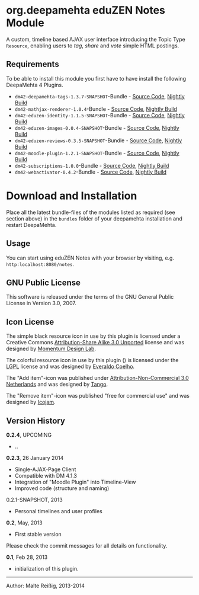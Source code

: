 
# org.deepamehta eduZEN Notes Module

A custom, timeline based AJAX user interface introducing the Topic Type `Resource`, enabling users to _tag_, _share_ and _vote_ simple HTML postings.

## Requirements

To be able to install this module you first have to have install the following DeepaMehta 4 Plugins.

* `dm42-deepamehta-tags-1.3.7-SNAPSHOT`-Bundle - [Source Code](https://github.com/mukil/dm4.tags), [Nightly Build](http://download.deepamehta.de/nightly/)
* `dm42-mathjax-renderer-1.0.4`-Bundle - [Source Code](https://github.com/mukil/dm4-mathjax-renderer), [Nightly Build](http://download.deepamehta.de/nightly/)
* `dm42-eduzen-identity-1.1.5-SNAPSHOT`-Bundle - [Source Code](https://github.com/mukil/org.deepamehta-identity), [Nightly Build](http://download.deepamehta.de/nightly/)
* `dm42-eduzen-images-0.0.4-SNAPSHOT`-Bundle - [Source Code](https://github.com/mukil/dm4.images), [Nightly Build](http://download.deepamehta.de/nightly/)
* `dm42-eduzen-reviews-0.3.5-SNAPSHOT`-Bundle - [Source Code](https://github.com/mukil/org.deepamehta-reviews), [Nightly Build](http://download.deepamehta.de/nightly/)
* `dm42-moodle-plugin-1.2.1-SNAPSHOT`-Bundle - [Source Code](https://github.com/mukil/mapping-moodle), [Nightly Build](http://download.deepamehta.de/nightly/)
* `dm42-subscriptions-1.0.0`-Bundle - [Source Code](https://github.com/mukil/org.deepamehta-subscriptions), [Nightly Build](http://download.deepamehta.de/nightly/)
* `dm42-webactivator-0.4.2`-Bundle - [Source Code](https://github.com/jri/dm4-webactivator), [Nightly Build](http://download.deepamehta.de/nightly/)

# Download and Installation

Place all the latest bundle-files of the modules listed as required (see section above) in the `bundles` folder of your deepamehta installation and restart DeepaMehta.

## Usage

You can start using eduZEN Notes with your browser by visiting, e.g. `http:localhost:8080/notes`.


## GNU Public License

This software is released under the terms of the GNU General Public License in Version 3.0, 2007.

## Icon License

The simple black resource icon in use by this plugin is licensed under a Creative Commons [Attribution-Share Alike 3.0 Unported](http://creativecommons.org/licenses/by-sa/3.0/) license and was designed by [Momentum Design Lab](http://momentumdesignlab.com/resources/downloads/).

The colorful resource icon in use by this plugin () is licensed under the [LGPL](http://www.gnu.org/licenses/lgpl.html) license and was designed by [Everaldo Coelho](http://www.everaldo.com/).

The "Add item"-icon was published under [Attribution-Non-Commercial 3.0 Netherlands](http://creativecommons.org/licenses/by-nc/3.0/nl/deed.en_GB) and was designed by [Tango](http://tango.freedesktop.org/).

The "Remove item"-icon was published "free for commercial use" and was designed by [Icojam](http://www.icojam.com).

## Version History

**0.2.4**, UPCOMING
- ..

**0.2.3**, 26 January 2014
- Single-AJAX-Page Client
- Compatible with DM 4.1.3
- Integration of "Moodle Plugin" into Timeline-View
- Improved code (structure and naming)

0.2.1-SNAPSHOT, 2013

- Personal timelines and user profiles

**0.2**, May, 2013

- First stable version

Please check the commit messages for all details on functionality.

**0.1**, Feb 28, 2013

- initialization of this plugin.

-------------------------------
Author: Malte Reißig, 2013-2014

